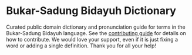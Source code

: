 
# Bukar-Sadung Bidayuh Dictionary

Curated public domain dictionary and pronunciation guide for terms in the Bukar-Sadung Bidayuh language. See the [contributing guide](https://github.com/drumworkteam/term/blob/make/.github/contributing.md) for details on how to contribute. We would love your support, even if it is just fixing a word or adding a single definition. Thank you for all your help!